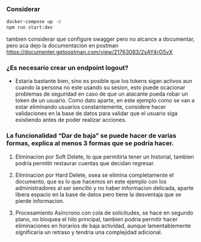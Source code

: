 ### Considerar
~~~bash
docker-compose up -d
npm run start:dev
~~~

tambien considerar que configure swagger pero no alcance a documentar, pero aca dejo la documentacion en postman https://documenter.getpostman.com/view/21763083/2sAY4rG5vX


### ¿Es necesario crear un endpoint logout?
- Estaria bastante bien, sino es posible que los tokens sigan activos aun cuando la persona no este usando su sesion, esto puede ocacionar problemas de seguridad en caso de que un atacante pueda robar un token de un usuario. Como dato aparte, en este ejemplo como se van a estar eliminando usuarios constantemente, considere hacer validaciones en la base de datos para validar que el usuario siga existiendo antes de poder realizar acciones.


### La funcionalidad “Dar de baja” se puede hacer de varias formas, explica al menos 3 formas que se podría hacer.

1. Eliminacion por Soft Delete, lo que permitiria tener un historial, tambien podria permitir restaurar cuentas que decidan regresar.

2. Eliminacion por Hard Delete, osea se elimina completamente el documento, que es lo que hacemos en este ejemplo con los administradores al ser sencillo y no haber informacion delicada, aparte libera espacio en la base de datos pero tiene la desventaja que se pierde informacion.

3. Procesamiento Asincrono con cola de solicitudes, se hace en segundo plano, no bloquea el hilo principal, tambien podria permitir hacer eliminaciones en horarios de baja actividad, aunque lamentablemente significaria un retraso y tendria una complejidad adicional.